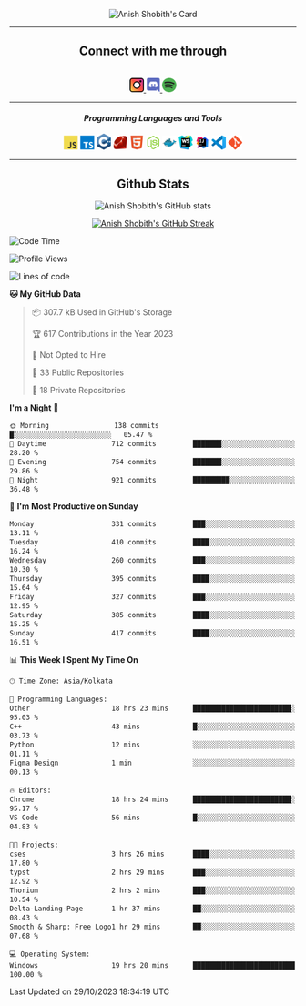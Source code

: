 <div align="center">

![Anish Shobith's Card](https://cardivo.vercel.app/api?name=Anish%20Shobith%20P%20S&description=Hi%20there%F0%9F%91%8B,%20I%20am%20a%2020-years-old.%20I%20am%20a%20Web%20and%20Application%20developer%20from%20India.%20Nice%20to%20meet%20you%20all.%20Looking%20forward%20to%20paritcipate%20with%20you.&image=https://i.imgur.com/WlQk3PY.jpg&&disableAnimation=true&site=https://anishshobithps.tech&pattern=plus&colorPattern=%23171616&backgroundColor=%231a1b26&instagram=anish_shobith&linkedin=Anish%20Shobith%20P%20S&fontColor=%23ffffff&iconColor=%23ffffff)

<hr>
 <h2> Connect with me through </h2>
<br>
<a href="https://www.instagram.com/anish_shobith/">
    <img alt="Anish Shobith's Instagram" width="25px" src="https://raw.githubusercontent.com/anishshobithps/anishshobithps/master/assets/socials/instagram.svg">
    </a>
    <a href="https://discord.gg/cWgDskT">
    <img alt="Anish Shobith's Discord", width="25px" src="https://raw.githubusercontent.com/anishshobithps/anishshobithps/master/assets/socials/discord.svg">
    </a>
    <a href="https://open.spotify.com/user/goshcrm0y9jzum2lffvu6f4hz">
    <img alt="Anish Shobith's Spotify", width="25px" src="https://raw.githubusercontent.com/anishshobithps/anishshobithps/master/assets/socials/spotify.svg">
    </a>
    <br>
    <hr>
    <h4> <i> Programming Languages and Tools </i> </h4>
    <img width="25px" src="https://raw.githubusercontent.com/anishshobithps/anishshobithps/master/assets/languages/javascript.svg">
    <img width="25px" src="https://raw.githubusercontent.com/anishshobithps/anishshobithps/master/assets/languages/typescript.svg">
    <img width="25px" src="https://raw.githubusercontent.com/anishshobithps/anishshobithps/master/assets/languages/cpp.svg">
    <img width="25px" src="https://raw.githubusercontent.com/anishshobithps/anishshobithps/master/assets/languages/ruby.svg">
    <img width="25px" src="https://raw.githubusercontent.com/anishshobithps/anishshobithps/master/assets/languages/html.svg">
    <img width="25px" src="https://raw.githubusercontent.com/anishshobithps/anishshobithps/master/assets/tools/nodejs.svg">
    <img width="25px" src="https://raw.githubusercontent.com/anishshobithps/anishshobithps/master/assets/tools/docker.svg">
    <img width="25px" src="https://raw.githubusercontent.com/anishshobithps/anishshobithps/master/assets/tools/webstorm.svg">
    <img width="25px" src="https://raw.githubusercontent.com/anishshobithps/anishshobithps/master/assets/tools/intellij.svg">
    <img width="25px" src="https://raw.githubusercontent.com/anishshobithps/anishshobithps/master/assets/tools/visualstudiocode.svg">
    <img width="25px" src="https://raw.githubusercontent.com/anishshobithps/anishshobithps/master/assets/tools/git.svg">
<hr>
 <h2> Github Stats </h2>

![Anish Shobith's GitHub stats](https://github-readme-stats-fk82.vercel.app/api?username=anishshobithps&show_icons=true&theme=tokyonight&count_private=true)

[![Anish Shobith's GitHub Streak](https://streak-stats.demolab.com?user=anishshobithps&theme=tokyonight&hide_border=true&border_radius=4.6)](https://git.io/streak-stats)

</div>

<!--START_SECTION:waka-->
![Code Time](http://img.shields.io/badge/Code%20Time-1%2C089%20hrs%2046%20mins-blue)

![Profile Views](http://img.shields.io/badge/Profile%20Views-9-blue)

![Lines of code](https://img.shields.io/badge/From%20Hello%20World%20I%27ve%20Written-571.2%20thousand%20lines%20of%20code-blue)

**🐱 My GitHub Data** 

> 📦 307.7 kB Used in GitHub's Storage 
 > 
> 🏆 617 Contributions in the Year 2023
 > 
> 🚫 Not Opted to Hire
 > 
> 📜 33 Public Repositories 
 > 
> 🔑 18 Private Repositories 
 > 
**I'm a Night 🦉** 

```text
🌞 Morning                138 commits         █░░░░░░░░░░░░░░░░░░░░░░░░   05.47 % 
🌆 Daytime                712 commits         ███████░░░░░░░░░░░░░░░░░░   28.20 % 
🌃 Evening                754 commits         ███████░░░░░░░░░░░░░░░░░░   29.86 % 
🌙 Night                  921 commits         █████████░░░░░░░░░░░░░░░░   36.48 % 
```
📅 **I'm Most Productive on Sunday** 

```text
Monday                   331 commits         ███░░░░░░░░░░░░░░░░░░░░░░   13.11 % 
Tuesday                  410 commits         ████░░░░░░░░░░░░░░░░░░░░░   16.24 % 
Wednesday                260 commits         ███░░░░░░░░░░░░░░░░░░░░░░   10.30 % 
Thursday                 395 commits         ████░░░░░░░░░░░░░░░░░░░░░   15.64 % 
Friday                   327 commits         ███░░░░░░░░░░░░░░░░░░░░░░   12.95 % 
Saturday                 385 commits         ████░░░░░░░░░░░░░░░░░░░░░   15.25 % 
Sunday                   417 commits         ████░░░░░░░░░░░░░░░░░░░░░   16.51 % 
```


📊 **This Week I Spent My Time On** 

```text
🕑︎ Time Zone: Asia/Kolkata

💬 Programming Languages: 
Other                    18 hrs 23 mins      ████████████████████████░   95.03 % 
C++                      43 mins             █░░░░░░░░░░░░░░░░░░░░░░░░   03.73 % 
Python                   12 mins             ░░░░░░░░░░░░░░░░░░░░░░░░░   01.11 % 
Figma Design             1 min               ░░░░░░░░░░░░░░░░░░░░░░░░░   00.13 % 

🔥 Editors: 
Chrome                   18 hrs 24 mins      ████████████████████████░   95.17 % 
VS Code                  56 mins             █░░░░░░░░░░░░░░░░░░░░░░░░   04.83 % 

🐱‍💻 Projects: 
cses                     3 hrs 26 mins       ████░░░░░░░░░░░░░░░░░░░░░   17.80 % 
typst                    2 hrs 29 mins       ███░░░░░░░░░░░░░░░░░░░░░░   12.92 % 
Thorium                  2 hrs 2 mins        ███░░░░░░░░░░░░░░░░░░░░░░   10.54 % 
Delta-Landing-Page       1 hr 37 mins        ██░░░░░░░░░░░░░░░░░░░░░░░   08.43 % 
Smooth & Sharp: Free Logo1 hr 29 mins        ██░░░░░░░░░░░░░░░░░░░░░░░   07.68 % 

💻 Operating System: 
Windows                  19 hrs 20 mins      █████████████████████████   100.00 % 
```


 Last Updated on 29/10/2023 18:34:19 UTC
<!--END_SECTION:waka-->
